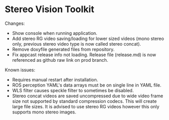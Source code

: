 # Stereo Vision Toolkit

Changes:
- Show console when running application.
- Add stereo RG video saving/loading for lower sized videos (mono stereo only, previous stereo video type is now called stereo concat).
- Remove doxyfile generated files from repository.
- Fix appcast release info not loading. Release file (release.md) is now referenced as github raw link on prod branch.

Known issues:
- Requires manual restart after installation.
- ROS perception YAML's data arrays must be on single line in YAML file.
- WLS filter causes speckle filter to sometimes be disabled.
- Stereo concat videos are saved uncompressed due to wide video frame size not supported by standard compression codecs. This will create large file sizes. It is advised to use stereo RG videos however this only supports mono stereo images. 
